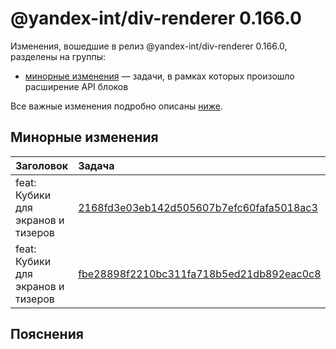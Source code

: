 # @yandex-int/div-renderer 0.166.0

<!-- ЧЕЛОВЕЧЕСКОЕ ВСТУПЛЕНИЕ -->

Изменения, вошедшие в релиз @yandex-int/div-renderer 0.166.0, разделены на группы:

* [минорные изменения](#Минорные-изменения) — задачи, в рамках которых произошло расширение API блоков

Все важные изменения подробно описаны [ниже](#Пояснения).

## Минорные изменения

| Заголовок                          | Задача                                     | PR  |
| :--------------------------------- | :----------------------------------------- | :-- |
| feat: Кубики для экранов и тизеров | [2168fd3e03eb142d505607b7efc60fafa5018ac3] | N/A |
| feat: Кубики для экранов и тизеров | [fbe28898f2210bc311fa718b5ed21db892eac0c8] | N/A |

## Пояснения

[2168fd3e03eb142d505607b7efc60fafa5018ac3]: https://a.yandex-team.ru/arc_vcs/commit/2168fd3e03eb142d505607b7efc60fafa5018ac3
[fbe28898f2210bc311fa718b5ed21db892eac0c8]: https://a.yandex-team.ru/arc_vcs/commit/fbe28898f2210bc311fa718b5ed21db892eac0c8
